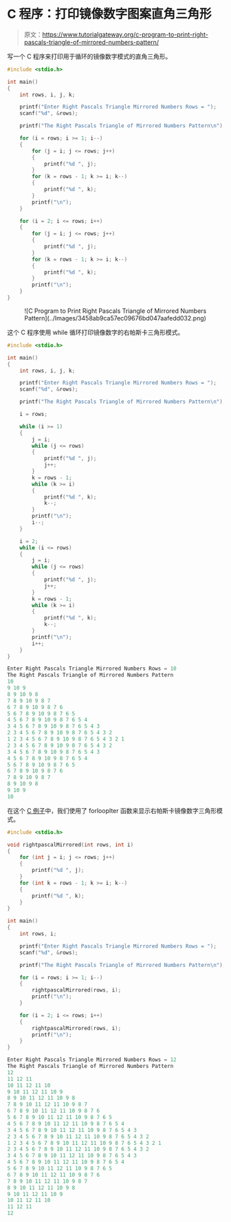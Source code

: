 # C 程序：打印镜像数字图案直角三角形

> 原文：<https://www.tutorialgateway.org/c-program-to-print-right-pascals-triangle-of-mirrored-numbers-pattern/>

写一个 C 程序来打印用于循环的镜像数字模式的直角三角形。

```c
#include <stdio.h>

int main()
{
	int rows, i, j, k;

	printf("Enter Right Pascals Triangle Mirrored Numbers Rows = ");
	scanf("%d", &rows);

	printf("The Right Pascals Triangle of Mirrored Numbers Pattern\n");

	for (i = rows; i >= 1; i--)
	{
		for (j = i; j <= rows; j++)
		{
			printf("%d ", j);
		}
		for (k = rows - 1; k >= i; k--)
		{
			printf("%d ", k);
		}
		printf("\n");
	}

	for (i = 2; i <= rows; i++)
	{
		for (j = i; j <= rows; j++)
		{
			printf("%d ", j);
		}
		for (k = rows - 1; k >= i; k--)
		{
			printf("%d ", k);
		}
		printf("\n");
	}
}
```

<figure class="wp-block-image size-large">![C Program to Print Right Pascals Triangle of Mirrored Numbers Pattern](../Images/3458ab9ca57ec09676bd047aafedd032.png)</figure>

这个 C 程序使用 while 循环打印镜像数字的右帕斯卡三角形模式。

```c
#include <stdio.h>

int main()
{
	int rows, i, j, k;

	printf("Enter Right Pascals Triangle Mirrored Numbers Rows = ");
	scanf("%d", &rows);

	printf("The Right Pascals Triangle of Mirrored Numbers Pattern\n");

	i = rows;

	while (i >= 1)
	{
		j = i;
		while (j <= rows)
		{
			printf("%d ", j);
			j++;
		}
		k = rows - 1;
		while (k >= i)
		{
			printf("%d ", k);
			k--;
		}
		printf("\n");
		i--;
	}

	i = 2;
	while (i <= rows)
	{
		j = i;
		while (j <= rows)
		{
			printf("%d ", j);
			j++;
		}
		k = rows - 1;
		while (k >= i)
		{
			printf("%d ", k);
			k--;
		}
		printf("\n");
		i++;
	}
}
```

```c
Enter Right Pascals Triangle Mirrored Numbers Rows = 10
The Right Pascals Triangle of Mirrored Numbers Pattern
10 
9 10 9 
8 9 10 9 8 
7 8 9 10 9 8 7 
6 7 8 9 10 9 8 7 6 
5 6 7 8 9 10 9 8 7 6 5 
4 5 6 7 8 9 10 9 8 7 6 5 4 
3 4 5 6 7 8 9 10 9 8 7 6 5 4 3 
2 3 4 5 6 7 8 9 10 9 8 7 6 5 4 3 2 
1 2 3 4 5 6 7 8 9 10 9 8 7 6 5 4 3 2 1 
2 3 4 5 6 7 8 9 10 9 8 7 6 5 4 3 2 
3 4 5 6 7 8 9 10 9 8 7 6 5 4 3 
4 5 6 7 8 9 10 9 8 7 6 5 4 
5 6 7 8 9 10 9 8 7 6 5 
6 7 8 9 10 9 8 7 6 
7 8 9 10 9 8 7 
8 9 10 9 8 
9 10 9 
10 
```

在这个 [C 例子](https://www.tutorialgateway.org/c-programming-examples/)中，我们使用了 forloopIter 函数来显示右帕斯卡镜像数字三角形模式。

```c
#include <stdio.h>

void rightpascalMirrored(int rows, int i)
{
	for (int j = i; j <= rows; j++)
	{
		printf("%d ", j);
	}
	for (int k = rows - 1; k >= i; k--)
	{
		printf("%d ", k);
	}
}

int main()
{
	int rows, i;

	printf("Enter Right Pascals Triangle Mirrored Numbers Rows = ");
	scanf("%d", &rows);

	printf("The Right Pascals Triangle of Mirrored Numbers Pattern\n");

	for (i = rows; i >= 1; i--)
	{
		rightpascalMirrored(rows, i);
		printf("\n");
	}

	for (i = 2; i <= rows; i++)
	{
		rightpascalMirrored(rows, i);
		printf("\n");
	}
}
```

```c
Enter Right Pascals Triangle Mirrored Numbers Rows = 12
The Right Pascals Triangle of Mirrored Numbers Pattern
12 
11 12 11 
10 11 12 11 10 
9 10 11 12 11 10 9 
8 9 10 11 12 11 10 9 8 
7 8 9 10 11 12 11 10 9 8 7 
6 7 8 9 10 11 12 11 10 9 8 7 6 
5 6 7 8 9 10 11 12 11 10 9 8 7 6 5 
4 5 6 7 8 9 10 11 12 11 10 9 8 7 6 5 4 
3 4 5 6 7 8 9 10 11 12 11 10 9 8 7 6 5 4 3 
2 3 4 5 6 7 8 9 10 11 12 11 10 9 8 7 6 5 4 3 2 
1 2 3 4 5 6 7 8 9 10 11 12 11 10 9 8 7 6 5 4 3 2 1 
2 3 4 5 6 7 8 9 10 11 12 11 10 9 8 7 6 5 4 3 2 
3 4 5 6 7 8 9 10 11 12 11 10 9 8 7 6 5 4 3 
4 5 6 7 8 9 10 11 12 11 10 9 8 7 6 5 4 
5 6 7 8 9 10 11 12 11 10 9 8 7 6 5 
6 7 8 9 10 11 12 11 10 9 8 7 6 
7 8 9 10 11 12 11 10 9 8 7 
8 9 10 11 12 11 10 9 8 
9 10 11 12 11 10 9 
10 11 12 11 10 
11 12 11 
12 
```